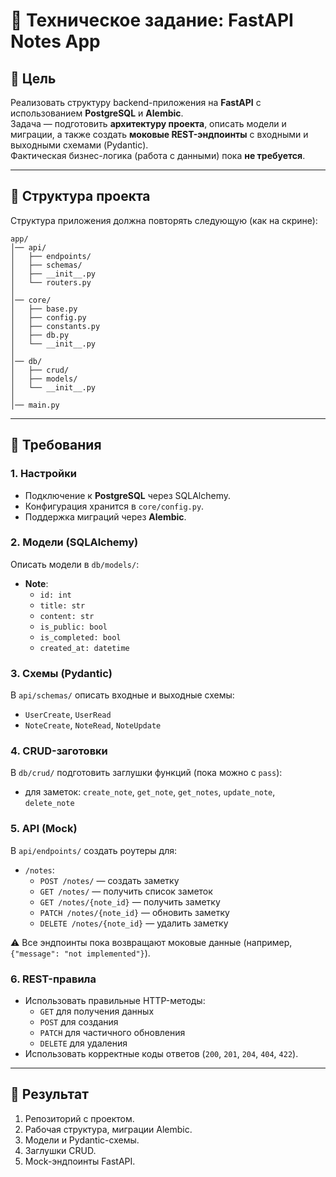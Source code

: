 # 📝 Техническое задание: FastAPI Notes App

## 🎯 Цель
Реализовать структуру backend-приложения на **FastAPI** с использованием **PostgreSQL** и **Alembic**.  
Задача — подготовить **архитектуру проекта**, описать модели и миграции, а также создать **моковые REST-эндпоинты** с входными и выходными схемами (Pydantic).  
Фактическая бизнес-логика (работа с данными) пока **не требуется**.

---

## 📂 Структура проекта
Структура приложения должна повторять следующую (как на скрине):

```
app/
│── api/
│   ├── endpoints/
│   ├── schemas/
│   ├── __init__.py
│   └── routers.py
│
│── core/
│   ├── base.py
│   ├── config.py
│   ├── constants.py
│   ├── db.py
│   └── __init__.py
│
│── db/
│   ├── crud/
│   ├── models/
│   └── __init__.py
│
│── main.py
```

---

## 🔧 Требования

### 1. Настройки
- Подключение к **PostgreSQL** через SQLAlchemy.
- Конфигурация хранится в `core/config.py`.
- Поддержка миграций через **Alembic**.

### 2. Модели (SQLAlchemy)
Описать модели в `db/models/`:
- **Note**:
  - `id: int`
  - `title: str`
  - `content: str`
  - `is_public: bool`
  - `is_completed: bool`
  - `created_at: datetime`

### 3. Схемы (Pydantic)
В `api/schemas/` описать входные и выходные схемы:
- `UserCreate`, `UserRead`
- `NoteCreate`, `NoteRead`, `NoteUpdate`

### 4. CRUD-заготовки
В `db/crud/` подготовить заглушки функций (пока можно с `pass`):
- для заметок: `create_note`, `get_note`, `get_notes`, `update_note`, `delete_note`

### 5. API (Mock)
В `api/endpoints/` создать роутеры для:
- `/notes`:
  - `POST /notes/` — создать заметку
  - `GET /notes/` — получить список заметок
  - `GET /notes/{note_id}` — получить заметку
  - `PATCH /notes/{note_id}` — обновить заметку
  - `DELETE /notes/{note_id}` — удалить заметку

⚠ Все эндпоинты пока возвращают моковые данные (например, `{"message": "not implemented"}`).

### 6. REST-правила
- Использовать правильные HTTP-методы:
  - `GET` для получения данных
  - `POST` для создания
  - `PATCH` для частичного обновления
  - `DELETE` для удаления
- Использовать корректные коды ответов (`200`, `201`, `204`, `404`, `422`).

---

## 📌 Результат
1. Репозиторий с проектом.
2. Рабочая структура, миграции Alembic.
3. Модели и Pydantic-схемы.
4. Заглушки CRUD.
5. Mock-эндпоинты FastAPI.
